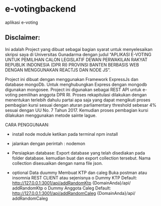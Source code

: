 # e-votingbackend
aplikasi e-voting 

## Disclaimer:

Ini adalah Project yang dibuat sebagai bagian syarat untuk menyelesaikan skripsi saya di Universitas Gunadarma dengan judul “APLIKASI E-VOTING UNTUK PEMILIHAN CALON LEGISLATIF DEWAN PERWAKILAN RAKYAT REPUBLIK INDONESIA (DPR RI) PROVINSI BANTEN BERBASIS WEB DENGAN MENGGUNAKAN REACTJS DAN NODE JS”. 


Project ini dibuat dengan menggunakan Framework ExpressJs dan database mongoDb. Untuk menghubungkan Express dengan mongodb digunakan mongosee. Project ini digunakan sebagai REST API untuk e-voting pemilihan anggota DPR RI. Proses rekapitulasi dilakukan dengan  menentukan terlebih dahulu partai apa saja yang dapat mengikuti proses pembagian kursi sesuai dengan aturan parliamentary threshold sebesar 4% sesuai dengan UU No. 7 Tahun 2017. Kemudian proses pembagian kursi dilakukan menggunakan metode sainte lague.

CARA PENGGUNAAN:
  - install node module
    ketikan pada terminal npm install
  
  - jalankan dengan perintah :
    nodemon

  - Persiapkan database:
    Export database yang telah disediakan pada folder database. kemudian buat dan export collection tersebut. Nama collection disesuaikan     dengan nama file json.
    
  - optional Data duummy Membuat KTP dan caleg
    Buka postman atau insomnia REST CLIENT atau sejenisnya
    o	Dummy KTP
    Default: http://127.0.0.1:3001/api/addRandomKtp
    {DomainAnda}/api/ addRandomKtp
    o	Dummy Anggota Caleg
    Default: http://127.0.0.1:3001/api/addRandomCaleg
    {DomainAnda}/api/ addRandomCaleg

    


